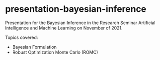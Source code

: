 # presentation-bayesian-inference

Presentation for the Bayesian Inference in the Research Seminar Artificial Intelligence and Machine Learning on November of 2021.

Topics covered:
- Bayesian Formulation
- Robust Optimization Monte Carlo (ROMC)
